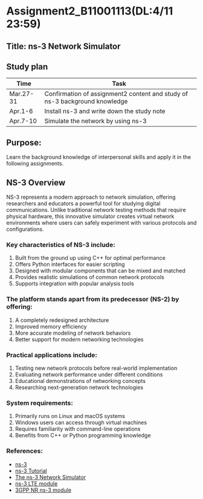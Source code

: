 # Assignment2_B11001113(DL:4/11 23:59)
## Title: ns-3 Network Simulator
## Study plan
|Time |Task |
|---------|------------------------------------------------------------------------|
|Mar.27-31|Confirmation of assignment2 content and study of ns-3 background knowledge|
|Apr.1-6  |Install ns-3 and write down the study note |
|Apr.7-10 |Simulate the network by using ns-3 |

## Purpose:
Learn the background knowledge of interpersonal skills and apply it in the following assignments.

## NS-3 Overview
NS-3 represents a modern approach to network simulation, offering researchers and educators a powerful tool for studying digital communications. Unlike traditional network testing methods that require physical hardware, this innovative simulator creates virtual network environments where users can safely experiment with various protocols and configurations.

### Key characteristics of NS-3 include:
1. Built from the ground up using C++ for optimal performance
2. Offers Python interfaces for easier scripting
3. Designed with modular components that can be mixed and matched
4. Provides realistic simulations of common network protocols
5. Supports integration with popular analysis tools

### The platform stands apart from its predecessor (NS-2) by offering:
1. A completely redesigned architecture
2. Improved memory efficiency
3. More accurate modeling of network behaviors
4. Better support for modern networking technologies

### Practical applications include:

1. Testing new network protocols before real-world implementation
2. Evaluating network performance under different conditions
3. Educational demonstrations of networking concepts
4. Researching next-generation network technologies

### System requirements:
1. Primarily runs on Linux and macOS systems
2. Windows users can access through virtual machines
3. Requires familiarity with command-line operations
4. Benefits from C++ or Python programming knowledge

### References:
  - [ns-3](https://www.nsnam.org/)
  - [ns-3 Tutorial](https://www.nsnam.org/docs/tutorial/html/)
  - [The ns-3 Network Simulator](https://intronetworks.cs.luc.edu/current/html/ns3.html)
  - [ns-3 LTE module](https://www.nsnam.org/docs/models/html/lte-user.html)
  - [3GPP NR ns-3 module](https://github.com/QiuYukang/5G-LENA)
